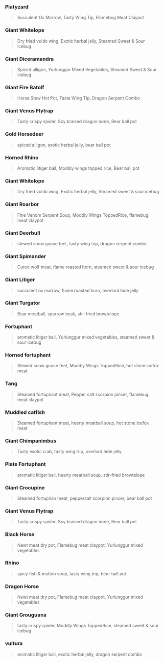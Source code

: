 ### Platyzard
> Succulent Ox Marrow, Tasty Wing Tip, Flamebug Meat Claypot

### Giant Whitelope
> Dry fried vuldo wing, Exotic herbal jelly, Steamed Sweet & Sour Icebug

### Giant Diceramandra
> Spiced alligon, Yurlunggur Mixed Vegetables, Steamed Sweet & Sour Icebug

### Giant Fire Batolf
> Horse Stew Hot Pot, Taste Wing Tip, Dragon Serpent Combo

### Giant Venus Flytrap
> Tasty crispy spider, Soy braised dragon bone, Bear ball pot

### Gold Horsedeer
> spiced alligon, exotic herbal jelly, bear ball pot

### Horned Rhino
> Aromatic litiger ball, Moddly wings topped rice, Bear ball pot

### Giant Whitelope
> Dry fried vuldo wing, Exotic herbal jelly, Steamed sweet & sour icebug

### Giant Roarbor
> Fine Venom Serpent Soup, Moddly Wings ToppedRice, flamebug meat claypot

### Giant Deerbull
> stewed snow goose feet, tasty wing trip, dragon serpent combo

### Giant Spimander
> Cured wolf meat, flame roasted horn, steamed sweet & sour icebug

### Giant Litiger
> succulent ox marrow, flame roasted horn, overlord hide jelly

### Giant Turgator
> Bear meatball, sparrow beak, stir-fried browtelope

### Fortuphant
> aromatic litiger ball, Yurlunggur mixed vegetables, steamed sweet & sour icebug

### Horned fortuphant
> Stewed snow goose feet, Moddly Wings ToppedRice, hot stone icefox meat

### Tang
> Steamed fortuphant meat, Pepper salt scorpion pincer, flamebug meat claypot

### Muddled catfish
> Steamed fortuphant meat, hearty meatball soup, hot stone icefox meat

### Giant Chimpanimbus
> Tasty exotic crab, tasty wing trip, overlord hide jelly

### Plate Fortuphant
> aromatic litiger ball, hearty meatball soup, stir-fried browtelope

### Giant Crocupine
> Steamed fortuphan meat, peppersalt scorpion pincer, bear ball pot

### Giant Venus Flytrap
> Tasty crispy spider, Soy braised dragon bone, Bear ball pot

### Black Horse
> Newt meat dry pot, Flamebug meat claypot, Yurlunggur mixed vegetables

### Rhino
> spicy fish & mutton soup, tasty wing trip, bear ball pot

### Dragon Horse
> Newt meat dry pot, Flamebug meat claypot, Yurlunggur mixed vegetables

### Giant Grouguana
> tasty crispy spider, Moddly Wings ToppedRice, steamed sweet & sour icebug

### vultura
> aromatic litiger ball, exotic herbal jelly, dragon serpent combo